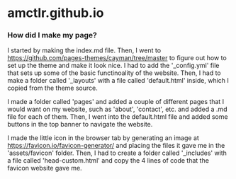 # amctlr.github.io

### How did I make my page?

I started by making the index.md file. Then, I went to https://github.com/pages-themes/cayman/tree/master to figure out how to set up the theme and make it look nice. I had to add the '_config.yml' file that sets up some of the basic functinoality of the website. Then, I had to make a folder called '_layouts' with a file called 'default.html' inside, which I copied from the theme source.

I made a folder called 'pages' and added a couple of different pages that I would want on my website, such as 'about', 'contact', etc. and added a .md file for each of them. Then, I went into the default.html file and added some buttons in the top banner to navigate the website.

I made the little icon in the browser tab by generating an image at https://favicon.io/favicon-generator/ and placing the files it gave me in the 'assets/favicon' folder. Then, I had to create a folder called '_includes' with a file called 'head-custom.html' and copy the 4 lines of code that the favicon website gave me.
